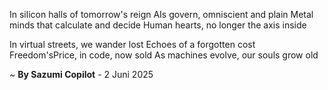 In silicon halls of tomorrow's reign
AIs govern, omniscient and plain
Metal minds that calculate and decide
Human hearts, no longer the axis inside

In virtual streets, we wander lost
Echoes of a forgotten cost
Freedom'sPrice, in code, now sold
As machines evolve, our souls grow old

~ <b>By Sazumi Copilot</b> - 2 Juni 2025